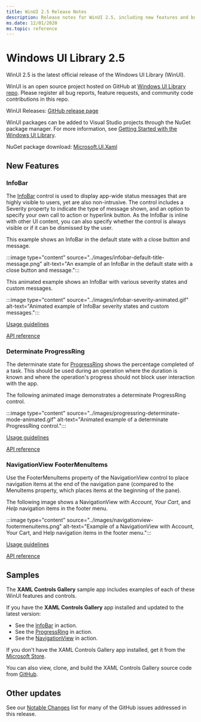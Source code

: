 ```yaml
---
title: WinUI 2.5 Release Notes
description: Release notes for WinUI 2.5, including new features and bug fixes.
ms.date: 12/01/2020
ms.topic: reference
---
```


# Windows UI Library 2.5

WinUI 2.5 is the latest official release of the Windows UI Library (WinUI).

WinUI is an open source project hosted on GitHub at [Windows UI Library repo](https://aka.ms/winui). Please register all bug reports, feature requests, and community code contributions in this repo.

WinUI Releases: [GitHub release page](https://github.com/microsoft/microsoft-ui-xaml/releases)

WinUI packages can be added to Visual Studio projects through the NuGet package manager. For more information, see [Getting Started with the Windows UI Library](../getting-started.md).

NuGet package download: [Microsoft.UI.Xaml](https://www.nuget.org/packages/Microsoft.UI.Xaml)

## New Features

### InfoBar

The [InfoBar](/windows/uwp/design/controls-and-patterns/infobar) control is used to display app-wide status messages that are highly visible to users, yet are also non-intrusive. The control includes a Severity property to indicate the type of message shown, and an option to specify your own call to action or hyperlink button. As the InfoBar is inline with other UI content, you can also specify whether the control is always visible or if it can be dismissed by the user.

This example shows an InfoBar in the default state with a close button and message.

:::image type="content" source="../images/infobar-default-title-message.png" alt-text="An example of an InfoBar in the default state with a close button and message.":::

This animated example shows an InfoBar with various severity states and custom messages.

:::image type="content" source="../images/infobar-severity-animated.gif" alt-text="Animated example of InfoBar severity states and custom messages.":::

[Usage guidelines](/windows/uwp/design/controls-and-patterns/infobar)

[API reference](/windows/winui/api/microsoft.ui.xaml.controls.infobar)

### Determinate ProgressRing

The determinate state for [ProgressRing](/windows/uwp/design/controls-and-patterns/progress-controls) shows the percentage completed of a task. This should be used during an operation where the duration is known and where the operation's progress should not block user interaction with the app.

The following animated image demonstrates a determinate ProgressRing control.

:::image type="content" source="../images/progressring-determinate-mode-animated.gif" alt-text="Animated example of a determinate ProgressRing control.":::<br>

[Usage guidelines](/windows/uwp/design/controls-and-patterns/progress-controls#progress-controls-best-practices)

[API reference](/windows/winui/api/microsoft.ui.xaml.controls.progressring)


### NavigationView FooterMenuItems

Use the FooterMenuItems property of the NavigationView control to place navigation items at the end of the navigation pane (compared to the MenuItems property, which places items at the beginning of the pane).

The following image shows a NavigationView with *Account*, *Your Cart*, and *Help* navigation items in the footer menu.

:::image type="content" source="../images/navigationview-footermenuitems.png" alt-text="Example of a NavigationView with Account, Your Cart, and Help navigation items in the footer menu.":::

[Usage guidelines](/windows/uwp/design/controls-and-patterns/navigationview?#footer-menu-items)

[API reference](/windows/winui/api/microsoft.ui.xaml.controls.navigationview.footermenuitems)

## Samples

The **XAML Controls Gallery** sample app includes examples of each of these WinUI features and controls.

If you have the **XAML Controls Gallery** app installed and updated to the latest version:

- See the [InfoBar](xamlcontrolsgallery:/item/InfoBar) in action.
- See the [ProgressRing](xamlcontrolsgallery:/item/ProgressRing) in action.
- See the [NavigationView](xamlcontrolsgallery:/item/NavigationView) in action.

If you don't have the XAML Controls Gallery app installed, get it from the [Microsoft Store](https://aka.ms/xamlgalleryapp).

You can also view, clone, and build the XAML Controls Gallery source code from [GitHub](https://github.com/Microsoft/Xaml-Controls-Gallery).

## Other updates

See our [Notable Changes](https://github.com/microsoft/microsoft-ui-xaml/releases/tag/v2.5.0) list for many of the GitHub issues addressed in this release.
